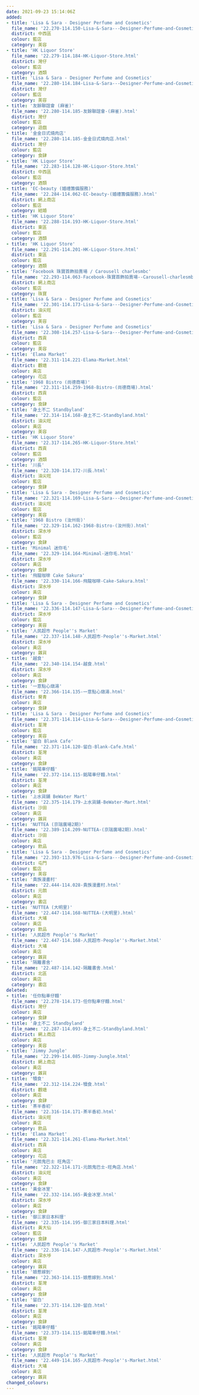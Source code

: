 ```yaml
---
date: 2021-09-23 15:14:06Z
added:
- title: 'Lisa & Sara - Designer Perfume and Cosmetics'
  file_name: '22.270-114.150-Lisa-&-Sara---Designer-Perfume-and-Cosmetics.html'
  district: 中西區
  colour: 藍店
  category: 美容
- title: 'HK Liquor Store'
  file_name: '22.279-114.184-HK-Liquor-Store.html'
  district: 灣仔
  colour: 藍店
  category: 酒類
- title: 'Lisa & Sara - Designer Perfume and Cosmetics'
  file_name: '22.280-114.184-Lisa-&-Sara---Designer-Perfume-and-Cosmetics.html'
  district: 灣仔
  colour: 藍店
  category: 美容
- title: '友餘聯誼會 (麻雀)'
  file_name: '22.280-114.185-友餘聯誼會-(麻雀).html'
  district: 灣仔
  colour: 藍店
  category: 遊戲
- title: '金金日式燒肉店'
  file_name: '22.280-114.185-金金日式燒肉店.html'
  district: 灣仔
  colour: 藍店
  category: 食肆
- title: 'HK Liquor Store'
  file_name: '22.283-114.128-HK-Liquor-Store.html'
  district: 中西區
  colour: 藍店
  category: 酒類
- title: 'EC-beauty (婚禮籌備服務)'
  file_name: '22.284-114.062-EC-beauty-(婚禮籌備服務).html'
  district: 網上商店
  colour: 藍店
  category: 結婚
- title: 'HK Liquor Store'
  file_name: '22.288-114.193-HK-Liquor-Store.html'
  district: 東區
  colour: 藍店
  category: 酒類
- title: 'HK Liquor Store'
  file_name: '22.291-114.201-HK-Liquor-Store.html'
  district: 東區
  colour: 藍店
  category: 酒類
- title: 'Facebook 珠寶首飾拍賣場 / Carousell charlesmbc'
  file_name: '22.293-114.063-Facebook-珠寶首飾拍賣場--Carousell-charlesmbc.html'
  district: 網上商店
  colour: 藍店
  category: 珠寶
- title: 'Lisa & Sara - Designer Perfume and Cosmetics'
  file_name: '22.301-114.173-Lisa-&-Sara---Designer-Perfume-and-Cosmetics.html'
  district: 油尖旺
  colour: 藍店
  category: 美容
- title: 'Lisa & Sara - Designer Perfume and Cosmetics'
  file_name: '22.308-114.257-Lisa-&-Sara---Designer-Perfume-and-Cosmetics.html'
  district: 西貢
  colour: 藍店
  category: 美容
- title: 'Elama Market'
  file_name: '22.311-114.221-Elama-Market.html'
  district: 觀塘
  colour: 黃店
  category: 花店
- title: '1968 Bistro (尚德商場)'
  file_name: '22.311-114.259-1968-Bistro-(尚德商場).html'
  district: 西貢
  colour: 藍店
  category: 食肆
- title: '身土不二 Standbyland'
  file_name: '22.314-114.168-身土不二-Standbyland.html'
  district: 油尖旺
  colour: 黃店
  category: 美容
- title: 'HK Liquor Store'
  file_name: '22.317-114.265-HK-Liquor-Store.html'
  district: 西貢
  colour: 藍店
  category: 酒類
- title: '川長'
  file_name: '22.320-114.172-川長.html'
  district: 油尖旺
  colour: 藍店
  category: 食肆
- title: 'Lisa & Sara - Designer Perfume and Cosmetics'
  file_name: '22.321-114.169-Lisa-&-Sara---Designer-Perfume-and-Cosmetics.html'
  district: 油尖旺
  colour: 藍店
  category: 美容
- title: '1968 Bistro (汝州街)'
  file_name: '22.329-114.162-1968-Bistro-(汝州街).html'
  district: 深水埗
  colour: 藍店
  category: 食肆
- title: 'Minimal 迷你毛'
  file_name: '22.329-114.164-Minimal-迷你毛.html'
  district: 深水埗
  colour: 黃店
  category: 食肆
- title: '飛龍咖啡 Cake Sakura'
  file_name: '22.330-114.166-飛龍咖啡-Cake-Sakura.html'
  district: 深水埗
  colour: 黃店
  category: 食肆
- title: 'Lisa & Sara - Designer Perfume and Cosmetics'
  file_name: '22.336-114.147-Lisa-&-Sara---Designer-Perfume-and-Cosmetics.html'
  district: 深水埗
  colour: 藍店
  category: 美容
- title: '人民超市 People''s Market'
  file_name: '22.337-114.148-人民超市-People''s-Market.html'
  district: 深水埗
  colour: 黃店
  category: 雜貨
- title: '越食'
  file_name: '22.340-114.154-越食.html'
  district: 深水埗
  colour: 黃店
  category: 食肆
- title: '一意點心燉湯'
  file_name: '22.366-114.135-一意點心燉湯.html'
  district: 葵青
  colour: 黃店
  category: 食肆
- title: 'Lisa & Sara - Designer Perfume and Cosmetics'
  file_name: '22.371-114.114-Lisa-&-Sara---Designer-Perfume-and-Cosmetics.html'
  district: 荃灣
  colour: 藍店
  category: 美容
- title: '留白 Blank Cafe'
  file_name: '22.371-114.120-留白-Blank-Cafe.html'
  district: 荃灣
  colour: 黃店
  category: 食肆
- title: '銘陽車仔麵'
  file_name: '22.372-114.115-銘陽車仔麵.html'
  district: 荃灣
  colour: 黃店
  category: 食肆
- title: '上水貨舖 BeWater Mart'
  file_name: '22.375-114.179-上水貨舖-BeWater-Mart.html'
  district: 沙田
  colour: 黃店
  category: 雜貨
- title: 'NUTTEA (京瑞廣場2期)'
  file_name: '22.389-114.209-NUTTEA-(京瑞廣場2期).html'
  district: 沙田
  colour: 黃店
  category: 飲品
- title: 'Lisa & Sara - Designer Perfume and Cosmetics'
  file_name: '22.393-113.976-Lisa-&-Sara---Designer-Perfume-and-Cosmetics.html'
  district: 屯門
  colour: 藍店
  category: 美容
- title: '貴族漫畫村'
  file_name: '22.444-114.028-貴族漫畫村.html'
  district: 元朗
  colour: 黃店
  category: 書店
- title: 'NUTTEA (大明里)'
  file_name: '22.447-114.168-NUTTEA-(大明里).html'
  district: 大埔
  colour: 黃店
  category: 飲品
- title: '人民超市 People''s Market'
  file_name: '22.447-114.168-人民超市-People''s-Market.html'
  district: 大埔
  colour: 黃店
  category: 雜貨
- title: '隔籬書舍'
  file_name: '22.487-114.142-隔籬書舍.html'
  district: 北區
  colour: 黃店
  category: 書店
deleted:
- title: '任你點車仔麵'
  file_name: '22.278-114.173-任你點車仔麵.html'
  district: 灣仔
  colour: 黃店
  category: 食肆
- title: '身土不二 Standbyland'
  file_name: '22.287-114.093-身土不二-Standbyland.html'
  district: 網上商店
  colour: 黃店
  category: 美容
- title: 'Jimmy Jungle'
  file_name: '22.299-114.085-Jimmy-Jungle.html'
  district: 網上商店
  colour: 黃店
  category: 雜貨
- title: '犢食'
  file_name: '22.312-114.224-犢食.html'
  district: 觀塘
  colour: 黃店
  category: 食肆
- title: '茶半香初'
  file_name: '22.316-114.171-茶半香初.html'
  district: 油尖旺
  colour: 黃店
  category: 飲品
- title: 'Elama Market'
  file_name: '22.321-114.261-Elama-Market.html'
  district: 西貢
  colour: 黃店
  category: 花店
- title: '元朗鬼巴士 旺角店'
  file_name: '22.322-114.171-元朗鬼巴士-旺角店.html'
  district: 油尖旺
  colour: 黃店
  category: 食肆
- title: '黃金冰室'
  file_name: '22.332-114.165-黃金冰室.html'
  district: 深水埗
  colour: 黃店
  category: 食肆
- title: '御三家日本料理'
  file_name: '22.335-114.195-御三家日本料理.html'
  district: 黃大仙
  colour: 藍店
  category: 食肆
- title: '人民超市 People''s Market'
  file_name: '22.336-114.147-人民超市-People''s-Market.html'
  district: 深水埗
  colour: 黃店
  category: 雜貨
- title: '娘惹嫁到'
  file_name: '22.363-114.115-娘惹嫁到.html'
  district: 荃灣
  colour: 黃店
  category: 食肆
- title: '留白'
  file_name: '22.371-114.120-留白.html'
  district: 荃灣
  colour: 黃店
  category: 食肆
- title: '銘陽車仔麵'
  file_name: '22.373-114.115-銘陽車仔麵.html'
  district: 荃灣
  colour: 黃店
  category: 食肆
- title: '人民超市 People''s Market'
  file_name: '22.449-114.165-人民超市-People''s-Market.html'
  district: 大埔
  colour: 黃店
  category: 雜貨
changed_colours:
---
```

